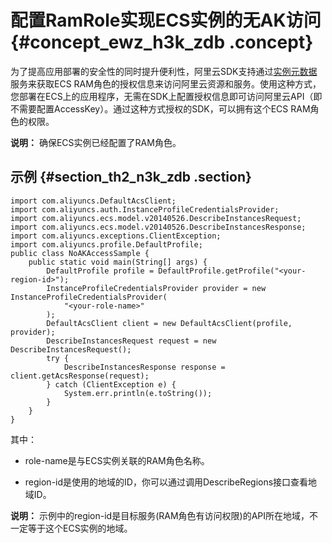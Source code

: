 # 配置RamRole实现ECS实例的无AK访问 {#concept_ewz_h3k_zdb .concept}

为了提高应用部署的安全性的同时提升便利性，阿里云SDK支持通过[实例元数据](../intl.zh-CN/用户指南/实例/实例自定义数据和元数据/实例元数据.md#)服务来获取ECS RAM角色的授权信息来访问阿里云资源和服务。使用这种方式，您部署在ECS上的应用程序，无需在SDK上配置授权信息即可访问阿里云API（即不需要配置AccessKey）。通过这种方式授权的SDK，可以拥有这个ECS RAM角色的权限。

**说明：** 确保ECS实例已经配置了RAM角色。

## 示例 {#section_th2_n3k_zdb .section}

```
import com.aliyuncs.DefaultAcsClient;
import com.aliyuncs.auth.InstanceProfileCredentialsProvider;
import com.aliyuncs.ecs.model.v20140526.DescribeInstancesRequest;
import com.aliyuncs.ecs.model.v20140526.DescribeInstancesResponse;
import com.aliyuncs.exceptions.ClientException;
import com.aliyuncs.profile.DefaultProfile;
public class NoAKAccessSample {
    public static void main(String[] args) {
        DefaultProfile profile = DefaultProfile.getProfile("<your-region-id>");
        InstanceProfileCredentialsProvider provider = new InstanceProfileCredentialsProvider(
            "<your-role-name>"
        );
        DefaultAcsClient client = new DefaultAcsClient(profile, provider);
        DescribeInstancesRequest request = new DescribeInstancesRequest();
        try {
            DescribeInstancesResponse response = client.getAcsResponse(request);
        } catch (ClientException e) {
            System.err.println(e.toString());
        }
    }
}
```

其中：

-   role-name是与ECS实例关联的RAM角色名称。

-   region-id是使用的地域的ID，你可以通过调用DescribeRegions接口查看地域ID。

**说明：** 示例中的region-id是目标服务\(RAM角色有访问权限\)的API所在地域，不一定等于这个ECS实例的地域。


